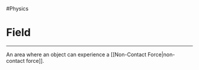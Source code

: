 #Physics 
			
# Field
---
An area where an object can experience a [[Non-Contact Force|non-contact force]].